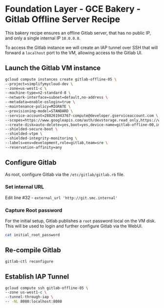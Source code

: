 # Foundation Layer - GCE Bakery - Gitlab Offline Server Recipe

This bakery recipe ensures an offline Gitlab server, that has no public IP, and only a single internal IP `10.0.0.0`.

To access the Gitlab instance we will create an IAP tunnel over SSH that will forward a `localhost` port to the VM, allowing access to the Gitlab UI.

## Launch the Gitlab VM instance

```bash
gcloud compute instances create gitlab-offline-05 \
--project=simplifymycloud-dev \
--zone=us-west1-c \
--machine-type=n2-standard-8 \
--network-interface=subnet=default,no-address \
--metadata=enable-oslogin=true \
--maintenance-policy=MIGRATE \
--provisioning-model=STANDARD \
--service-account=288261943767-compute@developer.gserviceaccount.com \
--scopes=https://www.googleapis.com/auth/devstorage.read_only,https://www.googleapis.com/auth/logging.write,https://www.googleapis.com/auth/monitoring.write,https://www.googleapis.com/auth/servicecontrol,https://www.googleapis.com/auth/service.management.readonly,https://www.googleapis.com/auth/trace.append \
--create-disk=auto-delete=yes,boot=yes,device-name=gitlab-offline-00,image=projects/simplifymycloud-dev/global/images/gitlab-offline-v10,mode=rw,size=20,type=projects/simplifymycloud-dev/zones/us-west1-c/diskTypes/pd-balanced \
--shielded-secure-boot \
--shielded-vtpm \
--shielded-integrity-monitoring \
--labels=env=development,role=gitlab,team=sre \
--reservation-affinity=any
```

## Configure Gitlab

As root, configure Gitlab via the `/etc/gitlab/gitlab.rb` file.

### Set internal URL

Edit line #32 - `external_url 'http://git.smc.internal'`

### Capture Root password

For the initial setup, Gitlab publishes a `root` password local on the VM disk.  This will be used to login and further configure Gitlab via the WebUI.

```bash
cat initial_root_password
```

## Re-compile Gitlab

```bash
gitlab-ctl reconfigure
```

## Establish IAP Tunnel

```bash
gcloud compute ssh gitlab-offline-05 \
--zone us-west1-c \
--tunnel-through-iap \
-- -NL 8080:localhost:8080
```
